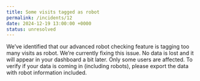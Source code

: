 ```yaml
---
title: Some visits tagged as robot
permalink: /incidents/12
date: 2024-12-19 13:00:00 +0000
status: unresolved
---
```


We’ve identified that our advanced robot checking feature is tagging too many visits as robot. We’re currently fixing this issue. No data is lost and it will appear in your dashboard a bit later. Only some users are affected. To verify if your data is coming in (including robots), please export the data with robot information included.
